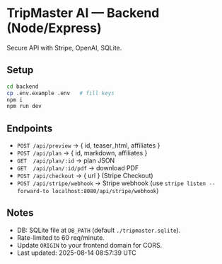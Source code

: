# TripMaster AI — Backend (Node/Express)

Secure API with Stripe, OpenAI, SQLite.

## Setup
```bash
cd backend
cp .env.example .env   # fill keys
npm i
npm run dev
```

## Endpoints
- `POST /api/preview` → { id, teaser_html, affiliates }
- `POST /api/plan` → { id, markdown, affiliates }
- `GET  /api/plan/:id` → plan JSON
- `GET  /api/plan/:id/pdf` → download PDF
- `POST /api/checkout` → { url } (Stripe Checkout)
- `POST /api/stripe/webhook` → Stripe webhook (use `stripe listen --forward-to localhost:8080/api/stripe/webhook`)

## Notes
- DB: SQLite file at `DB_PATH` (default `./tripmaster.sqlite`).
- Rate-limited to 60 req/minute.
- Update `ORIGIN` to your frontend domain for CORS.
- Last updated: 2025-08-14 08:57:39 UTC
